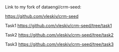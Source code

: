 Link to my fork of dataengi/crm-seed:

https://github.com/vleskiv/crm-seed

Task1
https://github.com/vleskiv/crm-seed/tree/task1

Task2
https://github.com/vleskiv/crm-seed/tree/task2

Task3
https://github.com/vleskiv/crm-seed/tree/task3
